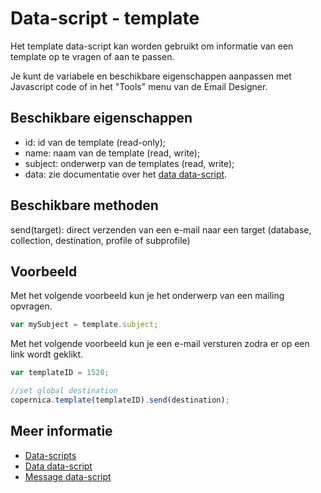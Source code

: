 # Data-script - template

Het template data-script kan worden gebruikt om informatie van een template op te vragen 
of aan te passen. 

Je kunt de variabele en beschikbare eigenschappen aanpassen met Javascript code 
of in het "Tools" menu van de Email Designer.

## Beschikbare eigenschappen

* id: 			id van de template (read-only);
* name: 		naam van de template (read, write);
* subject: 		onderwerp van de templates (read, write);
* data: 		zie documentatie over het [data data-script](./followups-scripting-data).

## Beschikbare methoden

send(target): 	direct verzenden van een e-mail naar een target (database, collection, 
destination, profile of subprofile)

## Voorbeeld

Met het volgende voorbeeld kun je het onderwerp van een mailing opvragen.

```javascript
var mySubject = template.subject;
```

Met het volgende voorbeeld kun je een e-mail versturen zodra er op een link wordt geklikt.

```javascript
var templateID = 1520;

//set global destination
copernica.template(templateID).send(destination);
```

## Meer informatie

* [Data-scripts](./followups-scripting)
* [Data data-script](./followups-scripting-data)
* [Message data-script](./followups-scripting-message)
